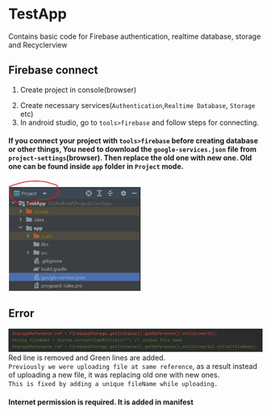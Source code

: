 # TestApp
Contains basic code for Firebase authentication, realtime database, storage and Recyclerview

## Firebase connect
1) Create project in console(browser)
2. Create necessary services(`Authentication`,`Realtime Database`, `Storage` etc)
3. In android studio, go to `tools>firebase` and follow steps for connecting.

#### If you connect your project with `tools>firebase` before creating database or other things, You need to download the `google-services.json` file from `project-settings`(browser). Then replace the old one with new one. Old one can be found inside `app` folder in `Project` mode.
<img src="img_2.png" height="220px">


## Error
![img.png](img.png)
Red line is removed and Green lines are added.</br>
`Previously we were uploading file at same reference`, as a result instead of uploading a new file, it was replacing old one with new ones.<br>
`This is fixed by adding a unique fileName while uploading.`

#### Internet permission is required. It is added in manifest
